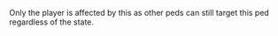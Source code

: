 Only the player is affected by this as other peds can still target this ped regardless of the state.